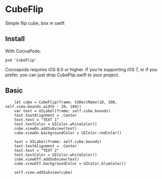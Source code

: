 # CubeFlip
Simple flip cube, box in swift

## Install

With CocoaPods:

    pod 'CubeFlip'
Cocoapods requires iOS 8.0 or higher.
If you're supporting iOS 7, or if you prefer, you can just drop CubeFlip.swift to your project.


## Basic
     
        let cube = CubeFlip(frame: CGRectMake(10, 200, self.view.bounds.width - 20, 160))
        var text = UILabel(frame: self.cube.bounds)
        text.textAlignment = .Center
        text.text = "TEXT 1"
        text.textColor = UIColor.whiteColor()
        cube.viewOn.addSubview(text)
        cube.viewOn.backgroundColor = UIColor.redColor()

        text = UILabel(frame: self.cube.bounds)
        text.textAlignment = .Center
        text.text = "TEXT 2"
        text.textColor = UIColor.whiteColor()
        cube.viewOff.addSubview(text)
        cube.viewOff.backgroundColor = UIColor.blueColor()
        
        self.view.addSubview(cube)
